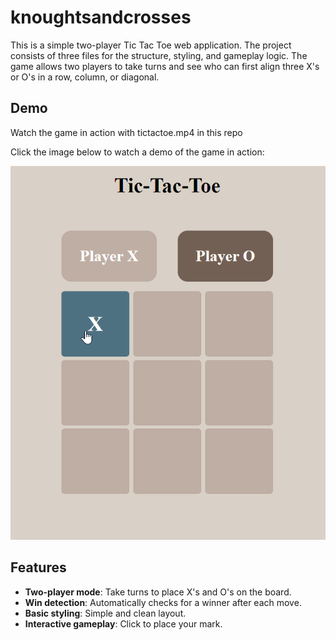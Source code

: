 # knoughtsandcrosses
This is a simple two-player Tic Tac Toe web application. The project consists of three files for the structure, styling, and gameplay logic. The game allows two players to take turns and see who can first align three X's or O's in a row, column, or diagonal.

## Demo

Watch the game in action with tictactoe.mp4 in this repo

Click the image below to watch a demo of the game in action:

[![Tic Tac Toe Demo](./demo-thumbnail.png)](./tictactoe.mp4)

## Features

- **Two-player mode**: Take turns to place X's and O's on the board.
- **Win detection**: Automatically checks for a winner after each move.
- **Basic styling**: Simple and clean layout.
- **Interactive gameplay**: Click to place your mark.


